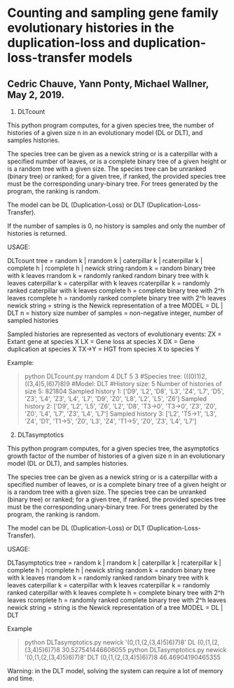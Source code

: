 # Counting and sampling gene family evolutionary histories in the duplication-loss and duplication-loss-transfer models
## Cedric Chauve, Yann Ponty, Michael Wallner, May 2, 2019.

1. DLTcount

This python program computes, for a given species tree, the number of
histories of a given size n in an evolutionary model (DL or DLT), and
samples histories.

The species tree can be given as a newick string or is a caterpillar
with a specified number of leaves, or is a complete binary tree of a
given height or is a random tree with a given size. The species tree
can be unranked (binary tree) or ranked; for a given tree, if ranked,
the provided species tree must be the corresponding unary-binary
tree. For trees generated by the program, the ranking is random.

The model can be DL (Duplication-Loss) or DLT
(Duplication-Loss-Transfer).

If the number of samples is 0, no history is samples and only the
number of histories is returned.

USAGE:

DLTcount <tree> <MODEL> <n> <number of samples>
tree = random k | rrandom k | caterpillar k | rcaterpillar k | complete h | rcomplete h | newick string
	random k = random binary tree with k leaves
	rrandom k = randomly ranked random binary tree with k leaves
	caterpillar k = caterpillar with k leaves
	rcaterpillar k = randomly ranked caterpillar with k leaves
	complete h = complete binary tree with 2^h leaves
	rcomplete h = randomly ranked complete binary tree with 2^h leaves
	newick string = string is the Newick representation of a tree
MODEL = DL | DLT
n = history size
number of samples = non-negative integer, number of sampled histories

Sampled histories are represented as vectors of evolutionary events:
ZX = Extant gene at species X
LX = Gene loss at species X
DX = Gene duplication at species X
TX->Y = HGT from species X to species Y

Example:
> python DLTcount.py rrandom 4 DLT 5 3
#Species tree: (((0)1)2,((3,4)5,(6)7)8)9
#Model: DLT
#History size: 5
Number of histories of size 5: 821804
Sampled history 1: ['D9', 'L2', 'D8', 'L3', 'Z4', 'L7', 'D5', 'Z3', 'L4', 'Z3', 'L4', 'L7', 'D9', 'Z0', 'L8', 'L2', 'L5', 'Z6']
Sampled history 2: ['D9', 'L2', 'L5', 'Z6', 'L2', 'D8', 'T3->0', 'T3->0', 'Z3', 'Z0', 'Z0', 'L4', 'L7', 'Z3', 'L4', 'L7']
Sampled history 3: ['L2', 'T5->1', 'L3', 'Z4', 'D1', 'T1->5', 'Z0', 'L3', 'Z4', 'T1->5', 'Z0', 'Z3', 'L4', 'L7']

2. DLTasymptotics <tree> <MODEL>

This python program computes, for a given species tree, the
asymptotics growth factor of the number of histories of a given size n
in an evolutionary model (DL or DLT), and samples histories.

The species tree can be given as a newick string or is a caterpillar
with a specified number of leaves, or is a complete binary tree of a
given height or is a random tree with a given size. The species tree
can be unranked (binary tree) or ranked; for a given tree, if ranked,
the provided species tree must be the corresponding unary-binary
tree. For trees generated by the program, the ranking is random.

The model can be DL (Duplication-Loss) or DLT
(Duplication-Loss-Transfer).

USAGE:

DLTasymptotics <tree> <MODEL>
tree = random k | rrandom k | caterpillar k | rcaterpillar k | complete h | rcomplete h | newick string
	random k = random binary tree with k leaves
	rrandom k = randomly ranked random binary tree with k leaves
	caterpillar k = caterpillar with k leaves
	rcaterpillar k = randomly ranked caterpillar with k leaves
	complete h = complete binary tree with 2^h leaves
	rcomplete h = randomly ranked complete binary tree with 2^h leaves
	newick string = string is the Newick representation of a tree
MODEL = DL | DLT

Example
> python DLTasymptotics.py newick '(0,(1,(2,(3,4)5)6)7)8' DL
(0,(1,(2,(3,4)5)6)7)8	30.527541446606055
> python DLTasymptotics.py newick '(0,(1,(2,(3,4)5)6)7)8' DLT
(0,(1,(2,(3,4)5)6)7)8	46.46904190465355

Warning: in the DLT model, solving the system can require a lot of
memory and time.
